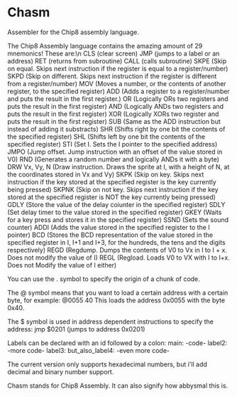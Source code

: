# Chasm
Assembler for the Chip8 assembly language. 

The Chip8 Assembly language contains the amazing amount of 29 mnemonics! These are:\n
CLS (clear screen)
JMP (jumps to a label or an address)
RET (returns from subroutine)
CALL (calls subroutine)
SKPE (Skip on equal. Skips next instruction if the register is equal to a register/number)
SKPD (Skip on different. Skips next instruction if the register is different from a register/number)
MOV (Moves a number, or the contents of another register, to the specified register)
ADD (Adds a register to a register/number and puts the result in the first register.)
OR (Logically ORs two registers and puts the result in the first register)
AND (Logically ANDs two registers and puts the result in the first register)
XOR (Logically XORs two register and puts the result in the first register)
SUB (Same as the ADD instruction but instead of adding it substracts)
SHR (Shifts right by one bit the contents of the specified register)
SHL (Shifts left by one bit the contents of the specified register)
STI (Set I. Sets the I pointer to the specified address)
JMPO (Jump offset. Jump instruction with an offset of the value stored in V0)
RND (Generates a random number and logically ANDs it with a byte)
DRW Vx, Vy, N (Draw instruction. Draws the sprite at I, with a height of N, at the coordinates stored in Vx and Vy)
SKPK (Skip on key. Skips next instruction if the key stored at the specified register is the key currently being pressed)
SKPNK (Skip on not key. Skips next instruction if the key stored at the specified register is NOT the key currently being pressed)
GDLY (Store the value of the delay coiunter in the specified register)
SDLY (Set delay timer to the value stored in the specified register)
GKEY (Waits for a key press and stores it in the specified register)
SSND (Sets the sound counter)
ADDI (Adds the value stored in the specified register to the I pointer)
BCD (Stores the BCD representation of the value stored in the specified register in I, I+1 and I+3, for the hundreds, the tens and the digits respectively)
REGD (Regdump. Dumps the contents of V0 to Vx in I to I + x. Does not modify the value of I)
REGL (Regload. Loads V0 to VX with I to I+x. Does not Modify the value of I either)

You can use the . symbol to specify the origin of a chunk of code.

The @ symbol means that you want to load a certain address with a certain byte, for example:
  @0055 40
This loads the address 0x0055 with the byte 0x40.

The $ symbol is used in address dependent instructions to specify the address:
  jmp $0201 (jumps to address 0x0201)

Labels can be declared with an id followed by a colon:
  main:
    -code-
  label2:
    -more code-
  label3: but_also_label4:
    -even more code-

The current version only supports hexadecimal numbers, but i'll  add decimal and binary number support.






Chasm stands for Chip8 Assembly.
It can also signify how abbysmal this is.
